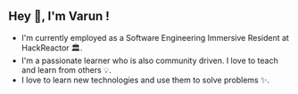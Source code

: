 ## Hey 👋, I'm Varun ! 

- I'm currently employed as a Software Engineering Immersive Resident at HackReactor 🏛. 
- I'm a passionate learner who is also community driven. I love to teach and learn from others 💡. 
- I love to learn new technologies and use them to solve problems ✨. 

<!--
**varunchillara/varunChillara** is a ✨ _special_ ✨ repository because its `README.md` (this file) appears on your GitHub profile.

Here are some ideas to get you started:

- 🔭 I’m currently working on ...
- 🌱 I’m currently learning ...
- 👯 I’m looking to collaborate on ...
- 🤔 I’m looking for help with ...
- 💬 Ask me about ...
- 📫 How to reach me: ...
- 😄 Pronouns: ...
- ⚡ Fun fact: ...
-->
